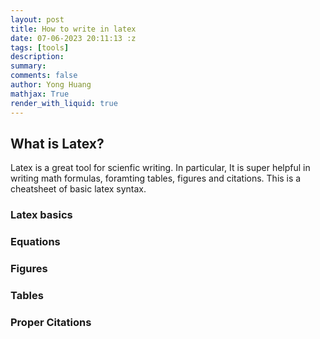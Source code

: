 ```yaml
---
layout: post
title: How to write in latex
date: 07-06-2023 20:11:13 :z
tags: [tools]
description:
summary:
comments: false
author: Yong Huang
mathjax: True
render_with_liquid: true
---
```


## What is Latex?

Latex is a great tool for scienfic writing. In particular, It is super helpful in writing math formulas, foramting tables, figures and citations. This is a cheatsheet of basic latex syntax.

### Latex basics

### Equations

### Figures

### Tables

### Proper Citations



